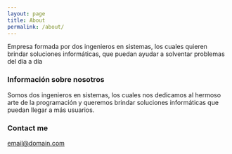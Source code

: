 ```yaml
---
layout: page
title: About
permalink: /about/
---
```

Empresa formada por dos ingenieros en sistemas, los cuales quieren brindar soluciones informáticas, que puedan ayudar a solventar problemas del día a día

### Información sobre nosotros

Somos dos ingenieros en sistemas, los cuales nos dedicamos al hermoso arte de la programación y queremos brindar soluciones informáticas que puedan llegar a más usuarios. 

### Contact me

[email@domain.com](mailto:email@domain.com)
